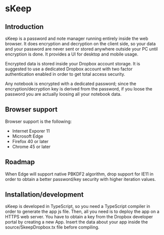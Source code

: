 # sKeep

## Introduction

sKeep is a password and note manager running entirely inside the web browser. It does encryption and decryption on the client side, so your data and your password are never sent or stored anywhere outside your PC until encryption is done. It provides a UI for desktop and mobile usage.

Encrypted data is stored inside your Dropbox account storage. It is suggested to use a dedicated Dropbox account with two factor authentication enabled in order to get total access security.

Any notebook is encrypted with a dedicated password; since the encryption/decryption key is derived from the password, if you loose the password you are actually loosing all your notebook data.

## Browser support

Browser support is the following:
 * Internet Exporer 11
 * Microsoft Edge
 * Firefox 40 or later
 * Chrome 45 or later

## Roadmap

When Edge will support native PBKDF2 algorithm, drop support for IE11 in order to obtain a better password/key security with higher iteration values.

## Installation/development

sKeep is developed in TypeScript, so you need a TypeScript compiler in order to generate the app js file. Then, all you need is to deploy the app on a HTTPS web server.
You have to obtain a key from the Dropbox developer portal by creating a new App. Insert the data about your app inside the   source/SkeepDropbox.tx file before compiling.



